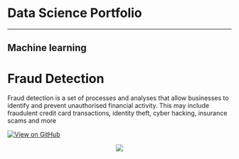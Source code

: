 # Data Science Portfolio
---
## Machine learning

# Fraud Detection


Fraud detection is a set of processes and analyses that allow businesses to identify and prevent unauthorised financial activity. This may include fraudulent credit card transactions, identity theft, cyber hacking, insurance scams and more

[![View on GitHub](https://img.shields.io/badge/GitHub-View_on_GitHub-blue?logo=GitHub)](https://github.com/sajankedia/fraud_detection)

<center><img src="/assets/img/fraud.jpg"/></center>
